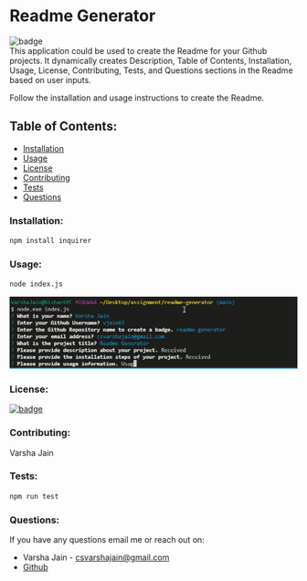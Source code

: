 # Readme Generator

![badge](https://img.shields.io/github/languages/top/vjain83/readme-generator)<br />
This application could be used to create the Readme for your Github projects. It dynamically creates Description, Table of Contents, Installation, Usage, License, Contributing, Tests, and Questions sections in the Readme based on user inputs.

Follow the installation and usage instructions to create the Readme.

## Table of Contents:

- [Installation](#installation)
- [Usage](#usage)
- [License](#license)
- [Contributing](#contributing)
- [Tests](#tests)
- [Questions](#questions)

### Installation:

```bash
npm install inquirer
```

### Usage:

```bash
node index.js
```

[![Demo Video for Readme Generator](./assets/images/Screenshot.png)](./assets/images/ReadmeGenerator-Demo.mp4)

### License:

[![badge](https://img.shields.io/badge/License-Apache-yellow.svg)](https://opensource.org/licenses/Apache)

### Contributing:

Varsha Jain

### Tests:

```bash
npm run test
```

### Questions:

If you have any questions email me or reach out on:

- Varsha Jain - csvarshajain@gmail.com
- [Github](https://github.com/vjain83)
